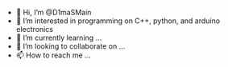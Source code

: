 - 👋 Hi, I’m @D1maSMain
- 👀 I’m interested in programming on C++, python, and arduino electronics
- 🌱 I’m currently learning ...
- 💞️ I’m looking to collaborate on ...
- 📫 How to reach me ...

<!---
D1maSMain/D1maSMain is a ✨ special ✨ repository because its `README.md` (this file) appears on your GitHub profile.
You can click the Preview link to take a look at your changes.
--->
